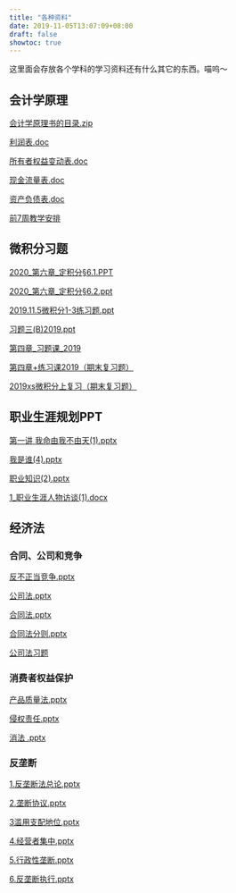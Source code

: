 ```yaml
---
title: "各种资料"
date: 2019-11-05T13:07:09+08:00
draft: false
showtoc: true
---
```

这里面会存放各个学科的学习资料还有什么其它的东西。喵呜～

## 会计学原理

[会计学原理书的目录.zip](../会计学原理/会计学原理目录.zip)

[利润表.doc](../会计学原理/利润表.doc)

[所有者权益变动表.doc](../会计学原理/所有者权益变动表.doc)

[现金流量表.doc](../会计学原理/现金流量表.doc)

[资产负债表.doc](../会计学原理/资产负债表.doc)

[前7周教学安排](../会计学原理/前7周的教学日历.docx)

## 微积分习题
[2020_第六章_定积分§6.1.PPT](../微积分/2020_第六章_定积分§6.1.PPT)

[2020_第六章_定积分§6.2.ppt](../微积分/2020_第六章_定积分§6.2.ppt)


[2019.11.5微积分1-3练习题.ppt](../微积分/2019.11.5微积分1-3练习题.ppt)

[习题三(B)2019.ppt](../微积分/习题三(B)2019.ppt)

[第四章_习题课_2019](../微积分/第四章_习题课_2019.ppt)

[第四章+练习课2019（期末复习题）](../微积分/第四章+练习课2019（期末复习题）.ppt)

[2019xs微积分上复习（期末复习题）](../微积分/2019xs微积分上复习.ppt)


## 职业生涯规划PPT
[第一讲 我命由我不由天(1).pptx](../职业规划/第一讲_我命由我不由天(1).pptx)

[我是谁(4).pptx](../职业规划/我是谁(4).pptx)

[职业知识(2).pptx](../职业规划/职业知识(2).pptx)

[1_职业生涯人物访谈(1).docx](../职业规划/1_职业生涯人物访谈(1).docx)

## 经济法

### 合同、公司和竞争
[反不正当竞争.pptx](../经济法/反不正当竞争.pptx)

[公司法.pptx](../经济法/公司法.pptx)

[合同法.pptx](../经济法/合同法.pptx)

[合同法分则.pptx](../经济法/合同法分则.pptx)

[公司法习题](../经济法/公司法习题.pptx)

### 消费者权益保护

[产品质量法.pptx](../经济法/产品质量法.pptx)

[侵权责任.pptx](../经济法/侵权责任.pptx)

[消法 .pptx](../经济法/消法.pptx)

### 反垄断
[1.反垄断法总论.pptx](../经济法/1.反垄断法总论.pptx)

[2.垄断协议.pptx](../经济法/2.垄断协议.pptx)

[3滥用支配地位.pptx](../经济法/3滥用支配地位.pptx)

[4.经营者集中.pptx](../经济法/4.经营者集中.pptx)

[5.行政性垄断.pptx](../经济法/5.行政性垄断.pptx)

[6.反垄断执行.pptx](../经济法/6.反垄断执行.pptx)
